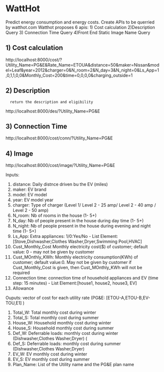 # WattHot
Predict energy consumption and energy costs. Create APIs to be querried by watthot.com
Watthot proposes 6 apis: 1) Cost calculation 2)Description Query 3) Connection Time Query 4)Front End Static Image Name Query 

<Rest-API>



## 1) Cost calculation
http://localhost:8000/cost/?Utility_Name=PG&E&Rate_Name=ETOUA&distance=50&maker=Nissan&model=Leaf&year=2012&charger=0&N_room=2&N_day=3&N_night=0&Ls_App=1,0,1,1,0,0&Monthly_Cost=200&time=0,0,0,0&charging_outside=1

## 2) Description 
      return the description and eligibility
http://localhost:8000/des/?Utility_Name=PG&E



## 3) Connection Time
http://localhost:8000/cost/conn/?Utility_Name=PG&E

## 4) Image
http://localhost:8000/cost/image/?Utility_Name=PG&E

<p>Inputs:</p>
<ol>
<li>distance: Daily distnce driven bu the EV (miles)</li>
<li>maker: EV brand</li>
<li>model: EV model</li>
<li>year: EV model year</li>
<li>charger: Type of charger (Level 1/ Level 2 - 25 amp/ Level 2 - 40 amp / Level 2 - 50 amp) </li>
<li> N_room: Nb of rooms in the house (1- 5+)</li>
<li> N_day: Nb of people present in the house during day time (1- 5+)</li>
<li> N_night: Nb of people present in the house during evening and night time  (1- 5+)</li>
<li>Ls_App: Extra appliances: 1/0:Yes/No - List Element:[Stove,Dishwasher,Clothes Washer,Dryer,Swimming Pool,HVAC] </li>
<li> Cust_Monthly_Cost Monthly electricity cost($) of customer; default value: 0 - may not be given by customer </li>
<li> Cust_MOnthly_KWh: Monthly electricity consumption(KWh) of customer; default value:0. May not be given by customer if Cust_Monthly_Cost is given, then Cust_MOnthly_KWh will not be required </li>
<li>Connection time: connection time of household appliances and EV (time step: 15 minutes) - List Element:[house1, house2, house3, EV] </li>
<li>Allowance </li>
</ol>
<p>Ouputs: vector of cost for each utility rate (PG&E: [ETOU-A,ETOU-B,EV-TOU,E1] )</p>
<ol>
<li>Total_W: Total monthly cost during winter</li>
<li>Total_S: Total monthly cost during summer</li>
<li>House_W: Household monthly cost during winter</li>
<li>House_S: Household monthly cost during summer</li>
<li>Def_W: Deferrable loads: monthly cost during winter (Dishwasher,Clothes Washer,Dryer) (</li>
<li>Def_S: Deferrable loads: monthly cost during summer (Dishwasher,Clothes Washer,Dryer) </li>
<li>EV_W: EV monthly cost during winter</li>
<li>EV_S: EV monthly cost during summer</li>
<li>Plan_Name: List of the Utility name and the PG&E plan name</li>
</ol>
